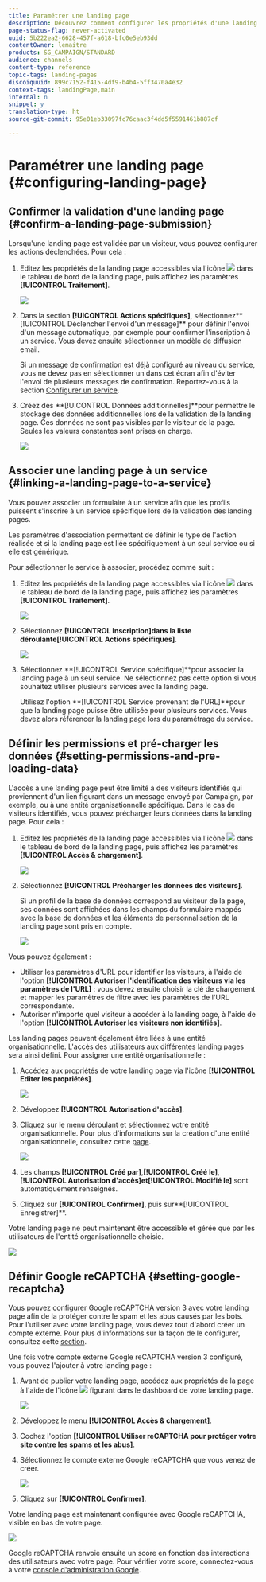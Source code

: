 ```yaml
---
title: Paramétrer une landing page
description: Découvrez comment configurer les propriétés d'une landing page.
page-status-flag: never-activated
uuid: 5b222ea2-6628-457f-a618-bfc0e5eb93dd
contentOwner: lemaitre
products: SG_CAMPAIGN/STANDARD
audience: channels
content-type: reference
topic-tags: landing-pages
discoiquuid: 899c7152-f415-4df9-b4b4-5ff3470a4e32
context-tags: landingPage,main
internal: n
snippet: y
translation-type: ht
source-git-commit: 95e01eb33097fc76caac3f4dd5f5591461b887cf

---
```



# Paramétrer une landing page {#configuring-landing-page}

## Confirmer la validation d&#39;une landing page   {#confirm-a-landing-page-submission}

Lorsqu&#39;une landing page est validée par un visiteur, vous pouvez configurer les actions déclenchées. Pour cela :

1. Editez les propriétés de la landing page accessibles via l&#39;icône ![](assets/edit_darkgrey-24px.png) dans le tableau de bord de la landing page, puis affichez les paramètres **[!UICONTROL Traitement]**.

   ![](assets/lp_edit_properties_button.png)

1. Dans la section **[!UICONTROL Actions spécifiques]**, sélectionnez**[!UICONTROL  Déclencher l&#39;envoi d&#39;un message]** pour définir l&#39;envoi d&#39;un message automatique, par exemple pour confirmer l&#39;inscription à un service. Vous devez ensuite sélectionner un modèle de diffusion email.

   Si un message de confirmation est déjà configuré au niveau du service, vous ne devez pas en sélectionner un dans cet écran afin d&#39;éviter l&#39;envoi de plusieurs messages de confirmation. Reportez-vous à la section [Configurer un service](../../audiences/using/creating-a-service.md).

1. Créez des **[!UICONTROL Données additionnelles]**pour permettre le stockage des données additionnelles lors de la validation de la landing page. Ces données ne sont pas visibles par le visiteur de la page. Seules les valeurs constantes sont prises en charge.

   ![](assets/lp_parameters_6.png)

## Associer une landing page à un service {#linking-a-landing-page-to-a-service}

Vous pouvez associer un formulaire à un service afin que les profils puissent s&#39;inscrire à un service spécifique lors de la validation des landing pages.

Les paramètres d&#39;association permettent de définir le type de l&#39;action réalisée et si la landing page est liée spécifiquement à un seul service ou si elle est générique.

Pour sélectionner le service à associer, procédez comme suit :

1. Editez les propriétés de la landing page accessibles via l&#39;icône ![](assets/edit_darkgrey-24px.png) dans le tableau de bord de la landing page, puis affichez les paramètres **[!UICONTROL Traitement]**.

   ![](assets/lp_edit_properties_button.png)

1. Sélectionnez **[!UICONTROL Inscription]**dans la liste déroulante**[!UICONTROL  Actions spécifiques]**.

   ![](assets/lp_parameters_5.png)

1. Sélectionnez **[!UICONTROL Service spécifique]**pour associer la landing page à un seul service. Ne sélectionnez pas cette option si vous souhaitez utiliser plusieurs services avec la landing page.

   Utilisez l&#39;option **[!UICONTROL Service provenant de l&#39;URL]**pour que la landing page puisse être utilisée pour plusieurs services. Vous devez alors référencer la landing page lors du paramétrage du service.

## Définir les permissions et pré-charger les données   {#setting-permissions-and-pre-loading-data}

L&#39;accès à une landing page peut être limité à des visiteurs identifiés qui proviennent d&#39;un lien figurant dans un message envoyé par Campaign, par exemple, ou à une entité organisationnelle spécifique.
Dans le cas de visiteurs identifiés, vous pouvez précharger leurs données dans la landing page. Pour cela :

1. Editez les propriétés de la landing page accessibles via l&#39;icône ![](assets/edit_darkgrey-24px.png) dans le tableau de bord de la landing page, puis affichez les paramètres **[!UICONTROL Accès &amp; chargement]**.

   ![](assets/lp_edit_properties_button.png)

1. Sélectionnez **[!UICONTROL Précharger les données des visiteurs]**.

   Si un profil de la base de données correspond au visiteur de la page, ses données sont affichées dans les champs du formulaire mappés avec la base de données et les éléments de personnalisation de la landing page sont pris en compte.

   ![](assets/lp_parameters_3.png)

Vous pouvez également :

* Utiliser les paramètres d&#39;URL pour identifier les visiteurs, à l&#39;aide de l&#39;option **[!UICONTROL Autoriser l&#39;identification des visiteurs via les paramètres de l&#39;URL]** : vous devez ensuite choisir la clé de chargement et mapper les paramètres de filtre avec les paramètres de l&#39;URL correspondante.
* Autoriser n&#39;importe quel visiteur à accéder à la landing page, à l&#39;aide de l&#39;option **[!UICONTROL Autoriser les visiteurs non identifiés]**.

Les landing pages peuvent également être liées à une entité organisationnelle. L&#39;accès des utilisateurs aux différentes landing pages sera ainsi défini. Pour assigner une entité organisationnelle :

1. Accédez aux propriétés de votre landing page via l&#39;icône **[!UICONTROL Editer les propriétés]**.

   ![](assets/lp_parameters_google3.png)

1. Développez **[!UICONTROL Autorisation d&#39;accès]**.

1. Cliquez sur le menu déroulant et sélectionnez votre entité organisationnelle. Pour plus d&#39;informations sur la création d&#39;une entité organisationnelle, consultez cette [page](../../administration/using/organizational-units.md).

   ![](assets/lp_org_unit_2.png)

1. Les champs **[!UICONTROL Créé par]**,**[!UICONTROL  Créé le]**, **[!UICONTROL Autorisation d&#39;accès]**et**[!UICONTROL  Modifié le]** sont automatiquement renseignés.

1. Cliquez sur **[!UICONTROL Confirmer]**, puis sur**[!UICONTROL  Enregistrer]**.

Votre landing page ne peut maintenant être accessible et gérée que par les utilisateurs de l&#39;entité organisationnelle choisie.

![](assets/lp_org_unit_3.png)

## Définir Google reCAPTCHA {#setting-google-recaptcha}

Vous pouvez configurer Google reCAPTCHA version 3 avec votre landing page afin de la protéger contre le spam et les abus causés par les bots. Pour l&#39;utiliser avec votre landing page, vous devez tout d&#39;abord créer un compte externe. Pour plus d&#39;informations sur la façon de le configurer, consultez cette [section](../../administration/using/external-accounts.md#google-recaptcha-external-account).

Une fois votre compte externe Google reCAPTCHA version 3 configuré, vous pouvez l&#39;ajouter à votre landing page :

1. Avant de publier votre landing page, accédez aux propriétés de la page à l&#39;aide de l&#39;icône ![](assets/edit_darkgrey-24px.png) figurant dans le dashboard de votre landing page.

   ![](assets/lp_parameters_google3.png)

1. Développez le menu **[!UICONTROL Accès &amp; chargement]**.
1. Cochez l&#39;option **[!UICONTROL Utiliser reCAPTCHA pour protéger votre site contre les spams et les abus]**.
1. Sélectionnez le compte externe Google reCAPTCHA que vous venez de créer.

   ![](assets/lp_parameters_google.png)

1. Cliquez sur **[!UICONTROL Confirmer]**.

Votre landing page est maintenant configurée avec Google reCAPTCHA, visible en bas de votre page.

![](assets/lp_parameters_google2.png)

Google reCAPTCHA renvoie ensuite un score en fonction des interactions des utilisateurs avec votre page. Pour vérifier votre score, connectez-vous à votre [console d&#39;administration Google](https://g.co/recaptcha/admin).
